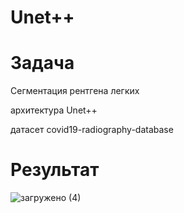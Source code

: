 # Unet++

# Задача

Сегментация рентгена легких

архитектура Unet++

датасет covid19-radiography-database

# Результат

![загружено (4)](https://github.com/user-attachments/assets/836cb24a-1fae-4b61-9b4b-768a84b498cd)
